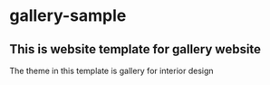 # gallery-sample


## This is website template for gallery website
The theme in this template is gallery for interior design
